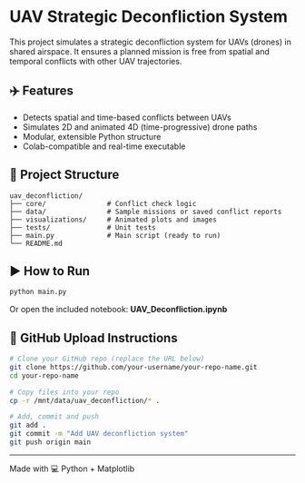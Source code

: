 # UAV Strategic Deconfliction System

This project simulates a strategic deconfliction system for UAVs (drones) in shared airspace. It ensures a planned mission is free from spatial and temporal conflicts with other UAV trajectories.

## ✈️ Features
- Detects spatial and time-based conflicts between UAVs
- Simulates 2D and animated 4D (time-progressive) drone paths
- Modular, extensible Python structure
- Colab-compatible and real-time executable

## 📁 Project Structure
```
uav_deconfliction/
├── core/               # Conflict check logic
├── data/               # Sample missions or saved conflict reports
├── visualizations/     # Animated plots and images
├── tests/              # Unit tests
├── main.py             # Main script (ready to run)
└── README.md
```

## ▶️ How to Run
```bash
python main.py
```

Or open the included notebook: **UAV_Deconfliction.ipynb**

## 🔄 GitHub Upload Instructions
```bash
# Clone your GitHub repo (replace the URL below)
git clone https://github.com/your-username/your-repo-name.git
cd your-repo-name

# Copy files into your repo
cp -r /mnt/data/uav_deconfliction/* .

# Add, commit and push
git add .
git commit -m "Add UAV deconfliction system"
git push origin main
```

---

Made with 💻 Python + Matplotlib
